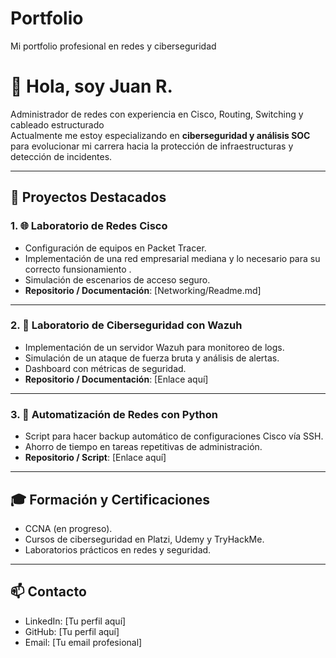 # Portfolio
Mi portfolio profesional en redes y ciberseguridad


# 👋 Hola, soy Juan R.

Administrador de redes con experiencia en Cisco, Routing, Switching y cableado estructurado  
Actualmente me estoy especializando en **ciberseguridad y análisis SOC** para evolucionar mi carrera hacia la protección de infraestructuras y detección de incidentes.

---

## 📂 Proyectos Destacados

### 1. 🌐 Laboratorio de Redes Cisco
- Configuración de equipos en Packet Tracer.
- Implementación de una red empresarial mediana y
   lo necesario para su correcto funsionamiento  .
- Simulación de escenarios de acceso seguro.
- **Repositorio / Documentación**: [Networking/Readme.md]

---

### 2. 🔐 Laboratorio de Ciberseguridad con Wazuh
- Implementación de un servidor Wazuh para monitoreo de logs.
- Simulación de un ataque de fuerza bruta y análisis de alertas.
- Dashboard con métricas de seguridad.
- **Repositorio / Documentación**: [Enlace aquí]

---

### 3. 🐍 Automatización de Redes con Python
- Script para hacer backup automático de configuraciones Cisco vía SSH.
- Ahorro de tiempo en tareas repetitivas de administración.
- **Repositorio / Script**: [Enlace aquí]

---

## 🎓 Formación y Certificaciones
- CCNA (en progreso).  
- Cursos de ciberseguridad en Platzi, Udemy y TryHackMe.  
- Laboratorios prácticos en redes y seguridad.  

---

## 📫 Contacto
- LinkedIn: [Tu perfil aquí]  
- GitHub: [Tu perfil aquí]  
- Email: [Tu email profesional]  
